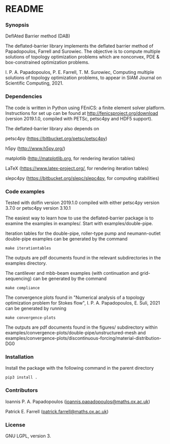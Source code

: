 # README #

### Synopsis ###

DeflAted Barrier method (DAB)

The deflated-barrier library implements the deflated barrier method of Papadopoulos, Farrell and Surowiec. The objective is to compute multiple solutions of topology optimization problems which are nonconvex, PDE & box-constrained optimization problems.

I. P. A. Papadopoulos, P. E. Farrell, T. M. Surowiec, Computing multiple solutions of topology optimization problems, to appear in SIAM Journal on Scientific Computing, 2021.
### Dependencies ###


The code is written in Python using FEniCS: a finite element solver platform. Instructions for set up can be found at http://fenicsproject.org/download (version 2019.1.0, compiled with PETSc, petsc4py and HDF5 support).


The deflated-barrier library also depends on

petsc4py (https://bitbucket.org/petsc/petsc4py)

h5py (http://www.h5py.org/)

matplotlib (http://matplotlib.org, for rendering iteration tables)

LaTeX (https://www.latex-project.org/, for rendering iteration tables)

slepc4py (https://bitbucket.org/slepc/slepc4py, for computing stabilities)

### Code examples ###

Tested with dolfin version 2019.1.0 compiled with either petsc4py version 3.7.0 or petsc4py version 3.10.1

The easiest way to learn how to use the deflated-barrier package is to examine the examples in examples/. Start with examples/double-pipe.

Iteration tables for the double-pipe, roller-type pump and neumann-outlet double-pipe examples can be generated by the command

	make iterationtables

The outputs are pdf documents found in the relevant subdirectories in the examples directory.

The cantilever and mbb-beam examples (with continuation and grid-sequencing) can be generated by the command

	make compliance

The convergence plots found in "Numerical analysis of a topology optimization problem for Stokes flow", I. P. A. Papadopoulos, E. Suli, 2021 can be generated by running
 
	make convergence-plots

The outputs are pdf documents found in the figures/ subdirectory within examples/convergence-plots/double-pipe/unstructured-mesh and examples/convergence-plots/discontinuous-forcing/material-distribution-DG0

### Installation ###

Install the package with the following command in the parent directory

	pip3 install .


### Contributors ###

Ioannis P. A. Papadopoulos (ioannis.papadopoulos@maths.ox.ac.uk)

Patrick E. Farrell (patrick.farrell@maths.ox.ac.uk)


### License ###

GNU LGPL, version 3.
